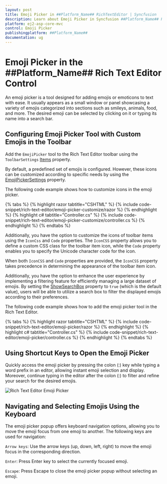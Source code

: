 ```yaml
---
layout: post
title: Emoji Picker in ##Platform_Name## RichTextEditor | Syncfusion
description: Learn about Emoji Picker in Syncfusion ##Platform_Name## RichTextEditor control of Syncfusion Essential JS 2 and more.
platform: ej2-asp-core-mvc
control: Emoji Picker
publishingplatform: ##Platform_Name##
documentation: ug
---
```


# Emoji Picker in the ##Platform_Name## Rich Text Editor Control

An emoji picker is a tool designed for adding emojis or emoticons to text with ease. It usually appears as a small window or panel showcasing a variety of emojis categorized into sections such as smileys, animals, food, and more. The desired emoji can be selected by clicking on it or typing its name into a search bar.

## Configuring Emoji Picker Tool with Custom Emojis in the Toolbar

Add the `EmojiPicker` tool to the Rich Text Editor toolbar using the `ToolbarSettings` [Items](https://help.syncfusion.com/cr/aspnetmvc-js2/Syncfusion.EJ2.RichTextEditor.RichTextEditorToolbarSettings.html#Syncfusion_EJ2_RichTextEditor_RichTextEditorToolbarSettings_Items) property.

By default, a predefined set of emojis is configured. However, these icons can be customized according to specific needs by using the  [EmojiPickerSettings](https://help.syncfusion.com/cr/aspnetmvc-js2/Syncfusion.EJ2.RichTextEditor.RichTextEditor.html#Syncfusion_EJ2_RichTextEditor_RichTextEditor_EmojiPickerSettings) property.

The following code example shows how to customize icons in the emoji picker.

{% tabs %}
{% highlight razor tabtitle="CSHTML" %}
{% include code-snippet/rich-text-editor/emoji-picker-customize/razor %}
{% endhighlight %}
{% highlight c# tabtitle="Controller.cs" %}
{% include code-snippet/rich-text-editor/emoji-picker-customize/controller.cs %}
{% endhighlight %}
{% endtabs %}

Additionally, you have the option to customize the icons of toolbar items using the `IconCss` and `Code` properties. The `IconCSS` property allows you to define a custom CSS class for the toolbar item icon, while the `Code` property enables you to specify the Unicode character code for the icon.

When both `IconCSS` and `Code` properties are provided, the `IconCSS` property takes precedence in determining the appearance of the toolbar item icon.

Additionally, you have the option to enhance the user experience by implementing a filtering feature for efficiently managing a large dataset of emojis. By setting the [ShowSearchBox](https://help.syncfusion.com/cr/aspnetmvc-js2/Syncfusion.EJ2.RichTextEditor.RichTextEditorEmojiSettings.html#Syncfusion_EJ2_RichTextEditor_RichTextEditorEmojiSettings_ShowSearchBox) property to `true` (which is the default value), users will be able to utilize a search box to filter the displayed emojis according to their preferences.

The following code example shows how to add the emoji picker tool in the Rich Text Editor.

{% tabs %}
{% highlight razor tabtitle="CSHTML" %}
{% include code-snippet/rich-text-editor/emoji-picker/razor %}
{% endhighlight %}
{% highlight c# tabtitle="Controller.cs" %}
{% include code-snippet/rich-text-editor/emoji-picker/controller.cs %}
{% endhighlight %}
{% endtabs %}

## Using Shortcut Keys to Open the Emoji Picker

Quickly access the emoji picker by pressing the colon (:) key while typing a word prefix in an editor, allowing instant emoji selection and display. Moreover, continue typing in the editor after the colon (:) to filter and refine your search for the desired emojis.

![Rich Text Editor Emoji Picker](../images/emoji-picker-shorcut.png)

## Navigating and Selecting Emojis Using the Keyboard

The emoji picker popup offers keyboard navigation options, allowing you to move the emoji focus from one emoji to another. The following keys are used for navigation:

`Arrow keys`: Use the arrow keys (up, down, left, right) to move the emoji focus in the corresponding direction.

`Enter`: Press Enter key to select the currently focused emoji.

`Escape`: Press Escape to close the emoji picker popup without selecting an emoji.